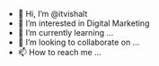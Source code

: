 - 👋 Hi, I’m @itvishalt
- 👀 I’m interested in Digital Marketing
- 🌱 I’m currently learning ...
- 💞️ I’m looking to collaborate on ...
- 📫 How to reach me ...

<!---
itvishalt/itvishalt is a ✨ special ✨ repository because its `README.md` (this file) appears on your GitHub profile.
You can click the Preview link to take a look at your changes.
--->
